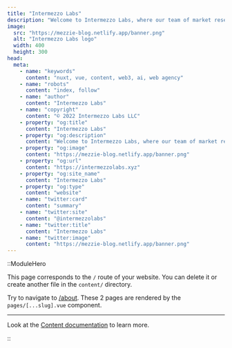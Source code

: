 ```yaml
---
title: "Intermezzo Labs"
description: "Welcome to Intermezzo Labs, where our team of market research experts provide comprehensive SEO services including keyword research, on-page optimization, link building and analytics & reporting to improve your search engine rankings, drive more traffic to your website, and increase your online visibility. We use the latest SEO trends and strategies to help you succeed online. Contact us today to schedule a consultation and start seeing real results for your business."
image:
  src: "https://mezzie-blog.netlify.app/banner.png"
  alt: "Intermezzo Labs logo"
  width: 400
  height: 300
head:
  meta:
    - name: "keywords"
      content: "nuxt, vue, content, web3, ai, web agency"
    - name: "robots"
      content: "index, follow"
    - name: "author"
      content: "Intermezzo Labs"
    - name: "copyright"
      content: "© 2022 Intermezzo Labs LLC"
    - property: "og:title"
      content: "Intermezzo Labs"
    - property: "og:description"
      content: "Welcome to Intermezzo Labs, where our team of market research experts provide comprehensive SEO services including keyword research, on-page optimization, link building and analytics & reporting to improve your search engine rankings, drive more traffic to your website, and increase your online visibility. We use the latest SEO trends and strategies to help you succeed online. Contact us today to schedule a consultation and start seeing real results for your business."
    - property: "og:image"
      content: "https://mezzie-blog.netlify.app/banner.png"
    - property: "og:url"
      content: "https://intermezzolabs.xyz"
    - property: "og:site_name"
      content: "Intermezzo Labs"
    - property: "og:type"
      content: "website"
    - name: "twitter:card"
      content: "summary"
    - name: "twitter:site"
      content: "@intermezzolabs"
    - name: "twitter:title"
      content: "Intermezzo Labs"
    - name: "twitter:image"
      content: "https://mezzie-blog.netlify.app/banner.png"
---
```


::ModuleHero

This page corresponds to the `/` route of your website. You can delete it or create another file in the `content/` directory.

Try to navigate to [/about](/about). These 2 pages are rendered by the `pages/[...slug].vue` component.

---

Look at the [Content documentation](https://content.nuxtjs.org/) to learn more.

::
